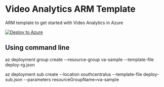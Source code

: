# Video Analytics ARM Template

ARM template to get started with Video Analytics in Azure

[![Deploy to Azure](https://aka.ms/deploytoazurebutton)](https://portal.azure.com/#create/Microsoft.Template/uri/https%3A%2F%2Fraw.githubusercontent.com%2Fgadamilan%2Fvideo-analytics-arm%2Fmain%2Fdeploy.json)

## Using command line

az deployment group create --resource-group va-sample --template-file deploy-rg.json

az deployment sub create --location southcentralus --template-file deploy-sub.json --parameters resourceGroupName=va-sample
